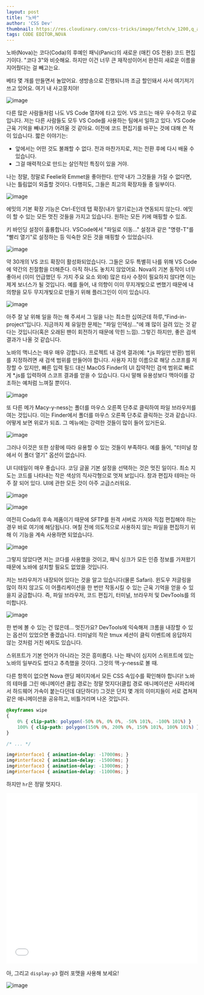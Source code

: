 ```yaml
---
layout: post
title: "노바"
author: 'CSS Dev'
thumbnail: https://res.cloudinary.com/css-tricks/image/fetch/w_1200,q_auto,f_auto/https://css-tricks.com/wp-content/uploads/2020/09/panic-nova.png
tags: CODE EDITOR,NOVA
---
```



노바(Nova)는 코다(Coda)의 후예인 패닉(Panic)의 새로운 (매킨 OS 전용) 코드 편집기이다. "코다 3"와 비슷해요. 하지만 이건 너무 큰 재작성이어서 완전히 새로운 이름을 지어줬다는 걸 빼고는요.

베타 몇 개를 만들면서 놀았어요. 생방송으로 진행되니까 조금 할인돼서 사서 여기저기 쓰고 있어요. 여기 내 사고뭉치야!

![image](https://i0.wp.com/css-tricks.com/wp-content/uploads/2020/09/Screen-Shot-2020-09-18-at-1.23.57-PM.png?resize=954%2C1024&ssl=1)

다른 많은 사람들처럼 나도 VS Code 열차에 타고 있어. VS 코드는 매우 우수하고 무료입니다. 저는 다른 사람들도 모두 VS Code를 사용하는 팀에서 일하고 있다. VS Code 근육 기억을 빼내기가 어려울 것 같아요. 이전에 코드 편집기를 바꾸는 것에 대해 쓴 적이 있습니다. 짧은 이야기는:

- 앞에서는 어떤 것도 불쾌할 수 없다. 전과 마찬가지로, 저는 전환 후에 다시 배울 수 있습니다.
- 그걸 매력적으로 만드는 살인적인 특징이 있을 거야.

나는 정말, 정말로 Feelie와 Emmet을 좋아한다. 만약 내가 그것들을 가질 수 없다면, 나는 틀림없이 외출할 것이다. 다행히도, 그들은 최고의 확장자들 중 일부이다.

![image](https://i1.wp.com/css-tricks.com/wp-content/uploads/2020/09/Screen-Shot-2020-09-18-at-1.24.09-PM.png?resize=1024%2C756&ssl=1)

에밋의 기본 확장 기능은 Ctrl-E인데 탭 확장(내가 알기로는)과 연동되지 않는다. 에밋이 할 수 있는 모든 멋진 것들을 가지고 있습니다. 원하는 모든 키에 매핑할 수 있죠.

키 바인딩 설정이 훌륭합니다. VSCode에서 "파일로 이동…" 설정과 같은 "명령-T"를 "빨리 열기"로 설정하는 등 익숙한 모든 것을 매핑할 수 있었습니다.

![image](https://i1.wp.com/css-tricks.com/wp-content/uploads/2020/09/Screen-Shot-2020-09-18-at-1.29.06-PM.png?resize=1024%2C906&ssl=1)

약 30개의 VS 코드 확장이 활성화되었습니다. 그들은 모두 특별히 나를 위해 VS Code에 약간의 친절함을 더해준다. 아직 하나도 놓치지 않았어요. Nova의 기본 동작이 너무 좋아서 (이미 언급했던 두 가지 주요 요소 외에) 많은 타사 수정이 필요하지 않다면 이는 제게 보너스가 될 것입니다. 예를 들어, 내 의향이 이미 무지개빛으로 변했기 때문에 내 의향을 모두 무지개빛으로 만들기 위해 플러그인이 이미 있습니다.

![image](https://i1.wp.com/css-tricks.com/wp-content/uploads/2020/09/Screen-Shot-2020-09-18-at-1.30.45-PM.png?resize=1024%2C645&ssl=1)

아주 잘 날 위해 일을 하는 해 주셔서 그 일을 나는 최소한 십여군데 하루,“Find-in-project”입니다. 지금까지 제 유일한 문제는 "파일 인덱싱…"에 꽤 많이 걸려 있는 것 같다는 것입니다(혹은 오래된 팬이 회전하기 때문에 막힌 느낌). 그렇긴 하지만, 좋은 검색 결과가 나올 것 같습니다.

노바의 맥니스는 매우 매우 강합니다. 프로젝트 내 검색 결과(예: *.js 파일만 반환) 범위를 지정하려면 새 검색 범위를 만들어야 합니다. 사용자 지정 이름으로 해당 스코프를 저장할 수 있지만, 빠른 입력 필드 대신 MacOS Finder의 UI 집약적인 검색 범위로 빠르게 *.js를 입력하여 스코프 결과를 얻을 수 있습니다. 다시 말해 유용성보다 맥아이를 강조하는 예처럼 느껴질 뿐이다.

![image](https://i0.wp.com/css-tricks.com/wp-content/uploads/2020/09/Screen-Shot-2020-09-18-at-1.31.46-PM.png?resize=1024%2C554&ssl=1)

또 다른 메가 Macy-y-ness는 폴더를 마우스 오른쪽 단추로 클릭하여 파일 브라우저를 여는 것입니다. 이는 Finder에서 폴더를 마우스 오른쪽 단추로 클릭하는 것과 같습니다. 어떻게 보면 위로가 되죠. 그 메뉴에는 강력한 것들이 많이 들어 있거든요.

![image](https://i1.wp.com/css-tricks.com/wp-content/uploads/2020/09/Screen-Shot-2020-09-18-at-1.32.45-PM.png?resize=365%2C454&ssl=1)

그러나 이것은 또한 상황에 따라 유용할 수 있는 것들이 부족하다. 예를 들어, "터미널 창에서 이 폴더 열기" 옵션이 없습니다.

UI 디테일이 매우 좋습니다. 코딩 글꼴 기본 설정을 선택하는 것은 멋진 일이다. 최소 지도는 코드를 나타내는 작은 색상의 직사각형으로 멋져 보입니다. 창과 편집자 테마는 아주 잘 되어 있다. UI에 관한 모든 것이 아주 고급스러워요.

![image](https://i0.wp.com/css-tricks.com/wp-content/uploads/2020/09/Screen-Shot-2020-09-18-at-1.33.21-PM.png?resize=1024%2C803&ssl=1)

![image](https://i2.wp.com/css-tricks.com/wp-content/uploads/2020/09/Screen-Shot-2020-09-18-at-1.34.04-PM.png?resize=1024%2C900&ssl=1)

여전히 Coda의 후속 제품이기 때문에 SFTP를 원격 서버로 가져와 직접 편집해야 하는 경우 바로 여기에 해당됩니다. 며칠 전에 의도적으로 사용하지 않는 파일을 편집하기 위해 이 기능을 계속 사용하면 되었습니다.

![image](https://i1.wp.com/css-tricks.com/wp-content/uploads/2020/09/Screen-Shot-2020-09-18-at-1.35.11-PM.png?resize=1024%2C581&ssl=1)

그렇지 않았다면 저는 코다를 사용했을 것이고, 패닉 싱크가 모든 인증 정보를 가져왔기 때문에 노바에 설치할 필요도 없었을 것입니다.

저는 브라우저가 내장되어 있다는 것을 알고 있습니다(물론 Safari). 윈도우 저글링을 많이 하지 않고도 이 어플리케이션을 한 번만 작동시킬 수 있는 근육 기억을 얻을 수 있을지 궁금합니다. 즉, 파일 브라우저, 코드 편집기, 터미널, 브라우저 및 DevTools를 의미합니다.

![image](https://i0.wp.com/css-tricks.com/wp-content/uploads/2020/09/Screen-Shot-2020-09-18-at-1.36.58-PM.png?resize=1024%2C541&ssl=1)

한 번에 볼 수 있는 건 많은데... 멋진가요? DevTools에 익숙해져 크롬을 내장할 수 있는 옵션이 있었으면 좋겠습니다. 터미널의 작은 tmux 세션이 클릭 이벤트에 응답하지 않는 것처럼 거친 에지도 있습니다.

스위프트가 기본 언어가 아니라는 것은 흥미롭다. 나는 패닉이 심지어 스위프트에 있는 노바의 일부라도 썼다고 추측했을 것이다. 그것의 맥-y-ness로 볼 때.

다른 항목이 없으면 Nova 랜딩 페이지에서 모든 CSS 속임수를 확인해야 합니다! 노바의 테마를 그린 애니메이션 클립 경로는 정말 멋지다(클립 경로 애니메이션은 사파리에서 하드웨어 가속이 붙는다던데 대단하다!) 그것은 단지 몇 개의 이미지들이 서로 겹쳐져 같은 애니메이션을 공유하고, 비틀거리며 나온 것입니다.

```css
@keyframes wipe
{
    0% { clip-path: polygon(-50% 0%, 0% 0%, -50% 101%, -100% 101%) }
    100% { clip-path: polygon(150% 0%, 200% 0%, 150% 101%, 100% 101%) }
}

/* ... */

img#interface1 { animation-delay: -17000ms; }
img#interface2 { animation-delay: -15000ms; }
img#interface3 { animation-delay: -13000ms; }
img#interface4 { animation-delay: -11000ms; }
```

하지만 `hr`은 정말 멋지다.

<div class="wp-block-cp-codepen-gutenberg-embed-block cp_embed_wrapper resizable" style="height: 450px;"><iframe id="cp_embed_PoNypbP" src="//codepen.io/anon/embed/PoNypbP?height=450&amp;theme-id=1&amp;slug-hash=PoNypbP&amp;default-tab=result" height="450" scrolling="no" frameborder="0" allowfullscreen="" allowpaymentrequest="" name="CodePen Embed PoNypbP" title="CodePen Embed PoNypbP" class="cp_embed_iframe" style="width: 100%; overflow: hidden; height: 100%;">CodePen Embed Fallback</iframe><div class="win-size-grip" style="touch-action: none;"></div></div>

아, 그리고 `display-p3` 컬러 포맷을 사용해 보세요!

![image](https://i2.wp.com/css-tricks.com/wp-content/uploads/2020/09/panic-nova-display-p3.png?resize=2032%2C1936&ssl=1)